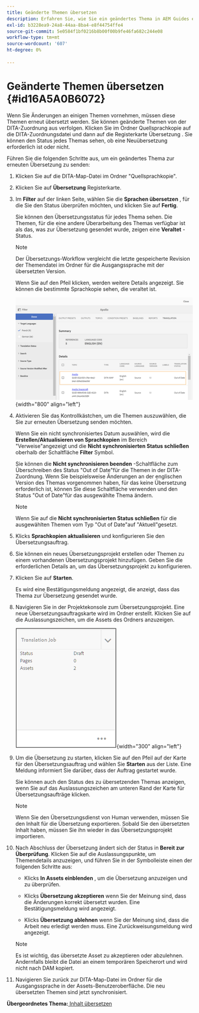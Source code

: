 ```yaml
---
title: Geänderte Themen übersetzen
description: Erfahren Sie, wie Sie ein geändertes Thema in AEM Guides erneut übersetzen.
exl-id: b3228ea9-24a8-44aa-8ba4-e8f44754ffe4
source-git-commit: 5e0584f1bf0216b8b00f00b9fe46fa682c244e08
workflow-type: tm+mt
source-wordcount: '607'
ht-degree: 0%

---
```


# Geänderte Themen übersetzen {#id16A5A0B6072}

Wenn Sie Änderungen an einigen Themen vornehmen, müssen diese Themen erneut übersetzt werden. Sie können geänderte Themen von der DITA-Zuordnung aus verfolgen. Klicken Sie im Ordner Quellsprachkopie auf die DITA-Zuordnungsdatei und dann auf die Registerkarte Übersetzung . Sie können den Status jedes Themas sehen, ob eine Neuübersetzung erforderlich ist oder nicht.

Führen Sie die folgenden Schritte aus, um ein geändertes Thema zur erneuten Übersetzung zu senden:

1. Klicken Sie auf die DITA-Map-Datei im Ordner &quot;Quellsprachkopie&quot;.

1. Klicken Sie auf **Übersetzung** Registerkarte.

1. Im **Filter** auf der linken Seite, wählen Sie die **Sprachen übersetzen** , für die Sie den Status überprüfen möchten, und klicken Sie auf **Fertig**.

   Sie können den Übersetzungsstatus für jedes Thema sehen. Die Themen, für die eine andere Überarbeitung des Themas verfügbar ist als das, was zur Übersetzung gesendet wurde, zeigen eine **Veraltet** -Status.

   >[!NOTE]
   >
   > Der Übersetzungs-Workflow vergleicht die letzte gespeicherte Revision der Themendatei im Ordner für die Ausgangssprache mit der übersetzten Version.

   Wenn Sie auf den Pfeil klicken, werden weitere Details angezeigt. Sie können die bestimmte Sprachkopie sehen, die veraltet ist.

   ![](images/out-of-sync-uuid.png){width="800" align="left"}

1. Aktivieren Sie das Kontrollkästchen, um die Themen auszuwählen, die Sie zur erneuten Übersetzung senden möchten.

   Wenn Sie ein nicht synchronisiertes Datum auswählen, wird die **Erstellen/Aktualisieren von Sprachkopien** im Bereich &quot;Verweise&quot;angezeigt und die **Nicht synchronisierten Status schließen** oberhalb der Schaltfläche **Filter** Symbol.

   Sie können die **Nicht synchronisieren beenden** -Schaltfläche zum Überschreiben des Status &quot;Out of Date&quot;für die Themen in der DITA-Zuordnung. Wenn Sie beispielsweise Änderungen an der englischen Version des Themas vorgenommen haben, für das keine Übersetzung erforderlich ist, können Sie diese Schaltfläche verwenden und den Status &quot;Out of Date&quot;für das ausgewählte Thema ändern.

   >[!NOTE]
   >
   > Wenn Sie auf die **Nicht synchronisierten Status schließen** für die ausgewählten Themen vom Typ &quot;Out of Date&quot;auf &quot;Aktuell&quot;gesetzt.

1. Klicks **Sprachkopien aktualisieren** und konfigurieren Sie den Übersetzungsauftrag.

1. Sie können ein neues Übersetzungsprojekt erstellen oder Themen zu einem vorhandenen Übersetzungsprojekt hinzufügen. Geben Sie die erforderlichen Details an, um das Übersetzungsprojekt zu konfigurieren.

1. Klicken Sie auf **Starten**.

   Es wird eine Bestätigungsmeldung angezeigt, die anzeigt, dass das Thema zur Übersetzung gesendet wurde.

1. Navigieren Sie in der Projektekonsole zum Übersetzungsprojekt. Eine neue Übersetzungsauftragskarte wird im Ordner erstellt. Klicken Sie auf die Auslassungszeichen, um die Assets des Ordners anzuzeigen.

   ![](images/incremental-job.PNG){width="300" align="left"}

1. Um die Übersetzung zu starten, klicken Sie auf den Pfeil auf der Karte für den Übersetzungsauftrag und wählen Sie **Starten** aus der Liste. Eine Meldung informiert Sie darüber, dass der Auftrag gestartet wurde.

   Sie können auch den Status des zu übersetzenden Themas anzeigen, wenn Sie auf das Auslassungszeichen am unteren Rand der Karte für Übersetzungsaufträge klicken.

   >[!NOTE]
   >
   > Wenn Sie den Übersetzungsdienst von Human verwenden, müssen Sie den Inhalt für die Übersetzung exportieren. Sobald Sie den übersetzten Inhalt haben, müssen Sie ihn wieder in das Übersetzungsprojekt importieren.

1. Nach Abschluss der Übersetzung ändert sich der Status in **Bereit zur Überprüfung**. Klicken Sie auf die Auslassungspunkte, um Themendetails anzuzeigen, und führen Sie in der Symbolleiste einen der folgenden Schritte aus:

   - Klicks **In Assets einblenden** , um die Übersetzung anzuzeigen und zu überprüfen.

   - Klicks **Übersetzung akzeptieren** wenn Sie der Meinung sind, dass die Änderungen korrekt übersetzt wurden. Eine Bestätigungsmeldung wird angezeigt.

   - Klicks **Übersetzung ablehnen** wenn Sie der Meinung sind, dass die Arbeit neu erledigt werden muss. Eine Zurückweisungsmeldung wird angezeigt.

   >[!NOTE]
   >
   > Es ist wichtig, das übersetzte Asset zu akzeptieren oder abzulehnen. Andernfalls bleibt die Datei an einem temporären Speicherort und wird nicht nach DAM kopiert.

1. Navigieren Sie zurück zur DITA-Map-Datei im Ordner für die Ausgangssprache in der Assets-Benutzeroberfläche. Die neu übersetzten Themen sind jetzt synchronisiert.


**Übergeordnetes Thema:**[ Inhalt übersetzen](translation.md)
